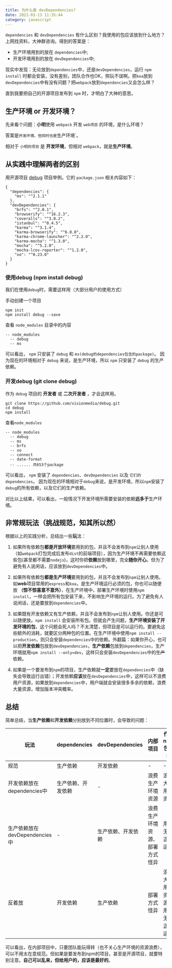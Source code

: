 ```yaml
---
title: 为什么是 devDependencies?
date: 2021-03-13 11:35:44
category: javascript
---
```

`dependencies` 和 `devDependencies` 有什么区别？我使用的包应该放到什么地方？上网找资料，大神群咨询。得到的答案是：

*   生产环境用到的放在 `dependencies`中;
*   开发环境用到的放在 `devDependencies`中;

现实中发现：无论放到`dependencies`中，还是`devDependencies`，运行 `npm install` 时都会安装，没有差别，团队合作也OK，照玩不误啊。把`koa`放到`devDependencies`中有没有问题？把`webpack`放到`dependencies`又会怎么样？

直到我要把自己的开源项目发布到 `npm` 时，才明白了大神的意思。

## 生产环境 or 开发环境？

先来看个问题：**小明**使用 `webpack` 开发 `web项目` 的环境，是什么环境？

答案是`开发环境，但同时也是`生产环境`。

相对于 `小明的项目` 是 **开发环境**，但相对 `webpack`，就是**生产环境**。

## 从实践中理解两者的区别

用开源项目 [debug](https://github.com/visionmedia/debug) 项目举例。它的 `package.json` 相关内容如下：

```
{
  "dependencies": {
    "ms": "^2.1.1"
  },
  "devDependencies": {
    "brfs": "^2.0.1",
    "browserify": "^16.2.3",
    "coveralls": "^3.0.2",
    "istanbul": "^0.4.5",
    "karma": "^3.1.4",
    "karma-browserify": "^6.0.0",
    "karma-chrome-launcher": "^2.2.0",
    "karma-mocha": "^1.3.0",
    "mocha": "^5.2.0",
    "mocha-lcov-reporter": "^1.2.0",
    "xo": "^0.23.0"
  }
}

```

### 使用debug (npm install debug)

我们在使用`debug`时，需要这样用（大部分用户的使用方式）

手动创建一个项目

```
npm init
npm install debug --save

```

查看 `node_modules` 目录中的内容

```
-- node_modules
  -- debug
  -- ms

```

可以看出， `npm` 只安装了 `debug` 和 `ms(debug的dependencies包含的package)`。
因为现在的环境相对于 `debug` 来说，是生产环境，所以 `npm` 只安装了 `debug` 的生产依赖。

### 开发debug (git clone debug)

作为 `debug` 项目的 **开发者** 或 **二次开发者** ，才会这样用。

```
git clone https://github.com/visionmedia/debug.git
cd debug
npm install

```

查看`node_modules`

```
-- node_modules
  -- debug
  -- ms
  -- brfs
  -- xo
  -- connect
  -- date-format
  -- ...... 共653个package

```

可以看出， `npm` 安装了 `dependencies`、`devDependencies` 以及 `它们的dependencies`。
因为现在的环境相对于`debug`来说，是开发环境，所以`npm`安装了`debug`的所有依赖，以及它们的生产依赖。

对比以上结果，可以看出，一般情况下开发环境所需要安装的依赖**远多于**生产环境。

## 非常规玩法（挑战规范，知其所以然）

根据以上的实践分析，总结出一些**玩**法：

1.  如果所有依赖包**都是开放环境**要用到的包，并且不会发布到`npm`让别人使用（如`webpack`打包完成后发布`dist`的前端项目），因为生产环境不再需要依赖这些包(甚至都不需要`nodejs`)，这时你把**依赖**放到哪里，完全**随你开心**。但为了避免有人说闲话，应该放到`devDependencies`中。

2.  如果所有依赖包**都是生产环境**要用到的包，并且不会发布到`npm`让别人使用。如**web**项目常用的`express`和`koa`，是生产环境运行必须的包，你也可以随便放 **（惊不惊喜意不意外）**，在生产环境中，部署生产环境时使用`npm install`，一样会把所有包安装下来，不影响生产环境的运行。为了避免有人说闲话，还是要放到`dependencies`中。

3.  如果既有开发依赖又有生产依赖，并且不会发布到`npm`让别人使用。你还是可以随便放。`npm install` 会安装所有包。但就会产生问题，**生产环境安装了开发环境的包**，这个问题会死人吗？不太清楚，但项目是可以运行的。要避免这些额外的消耗，就要区分两种包的位置。在生产环境中使用`npm install --production`，则只会安装`dependencies`中的依赖。外翻篇：如果你开心，也可以把**开发依赖**包放到`devDependencies`，**生产依赖**包放到`dependencies`，生产环境就用`npm install --only=dev`，这样只会安装`devDependencies`中的~~生产~~依赖。

4.  如果是一个要发布到`npm`的项目，生产依赖就**一定**要放在`dependencies`中（缺失会导致运行出错）；开发依赖**应该**放在`devDependencies`中，这样可以不浪费用户资源，如果放到`dependencies`中，用户端就会安装很多多余的依赖，浪费大量资源，增加版本冲突概率。

## 总结

简单总结，当**生产依赖**和**开发依赖**分别放到不同位置时，会导致的问题：

| 玩法 | dependencies | devDependencies | 内部项目 | 作为npm包发布 |
| --- | --- | --- | --- | --- |
| 规范 | 生产依赖 | 开发依赖 | - | - |
| 开发依赖放在dependencies中 | 生产依赖、开发依赖 | - | 浪费生产环境资源 | 浪费大量用户资源 |
| 生产依赖放在devDependencies中 | - | 生产依赖、开发依赖 | 浪费生产环境资源、部署方式怪异 | 用户无法正常运行 |
| 反着放 | 开发依赖 | 生产依赖 | 部署方式怪异 | 浪费大量用户资源、用户无法正常运行 |

可以看出，在内部项目中，只要团队能玩得转（也不关心生产环境的资源浪费），可以不用太在意规范。但如果是要发布到npm的项目，甚至是开源项目，就要特别注意。**自己可以乱来，但给用户的，应该是最好的**。
